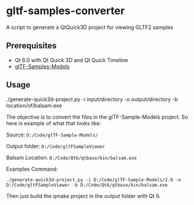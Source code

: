 # gltf-samples-converter
A script to generate a QtQuick3D project for viewing GLTF2 samples

## Prerequisites
- Qt 6.0 with Qt Quick 3D and Qt Quick Timeline
- [glTF-Samples-Models](https://github.com/KhronosGroup/glTF-Sample-Models)

## Usage

./generate-quick3d-project.py -i input/directory -o output/directory -b location/of/balsam.exe

The objective is to convert the files in the glTF-Sample-Models project.  So here is example of what that looks like:

Source:
```D:/Code/glTF-Sample-Models/```

Output folder:
```D:/Code/gltFSampleViewer```

Balsam Location:
```D:/Code/Qt6/qtbase/bin/balsam.exe```

Examples Command:

```./generate-quick3d-project.py -i D:/Code/glTF-Sample-Models/2.0 -o  D:/Code/gltFSampleViewer -b D:/Code/Qt6/qtbase/bin/balsam.exe```

Then just build the qmake project in the output folder with Qt 6.
